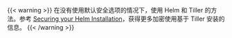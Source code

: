 ---
---
{{< warning >}}
在没有使用默认安全选项的情况下，使用 Helm 和 Tiller 的方法。参考 [Securing your Helm Installation](https://helm.sh/docs/securing_installation/)，获得更多加密使用基于 Tiller 安装的信息。
{{< /warning >}}
